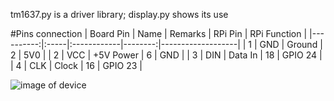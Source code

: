 tm1637.py is a driver library; display.py shows its use


#Pins connection
 | Board Pin | Name | Remarks     | RPi Pin | RPi Function      |
 |----------:|:-----|:------------|--------:|-------------------|
 | 1         | GND  | Ground      | 2       | 5V0               |
 | 2         | VCC  | +5V Power   | 6       | GND               |
 | 3         | DIN  | Data In     | 18      | GPIO 24           |
 | 4         | CLK  | Clock       | 16      | GPIO 23           |
 
![image of device](pic1.JPG)
